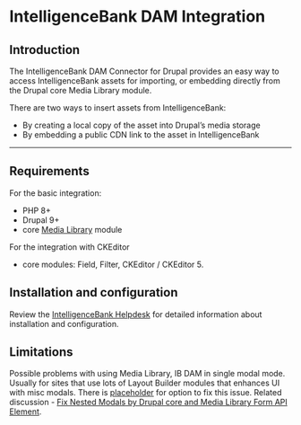 # IntelligenceBank DAM Integration

## Introduction

The IntelligenceBank DAM Connector for Drupal provides an easy way to access IntelligenceBank assets for importing,
or embedding directly from the Drupal core Media Library module.

There are two ways to insert assets from IntelligenceBank:

  * By creating a local copy of the asset into Drupal’s media storage
  * By embedding a public CDN link to the asset in IntelligenceBank

------

## Requirements

For the basic integration:

  * PHP 8+
  * Drupal 9+
  * core [Media Library](https://www.drupal.org/docs/core-modules-and-themes/core-modules/media-library-module) module

For the integration with CKEditor 

  * core modules: Field, Filter, CKEditor / CKEditor 5.

## Installation and configuration

Review the [IntelligenceBank Helpdesk](https://help.intelligencebank.com/hc/en-us/sections/360000214283-Intelligencebank-Connector-for-Drupal) for detailed information about installation and configuration.

## Limitations

Possible problems with using Media Library, IB DAM in single modal mode.
Usually for sites that use lots of Layout Builder modules that enhances UI with misc modals.
There is [placeholder](https://git.drupalcode.org/project/intelligencebank/-/blob/4.0.x/modules/ib_dam_media/src/Form/MediaConfigurationForm.php#L100) for option to fix this issue.
Related discussion - [Fix Nested Modals by Drupal core and Media Library Form API Element](https://www.drupal.org/project/media_library_form_element/issues/3155697#comment-13725927).
